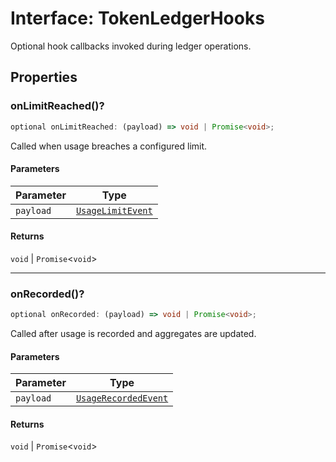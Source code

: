# Interface: TokenLedgerHooks

Optional hook callbacks invoked during ledger operations.

## Properties

### onLimitReached()?

```ts
optional onLimitReached: (payload) => void | Promise<void>;
```

Called when usage breaches a configured limit.

#### Parameters

| Parameter | Type |
| ------ | ------ |
| `payload` | [`UsageLimitEvent`](Interface.UsageLimitEvent.md) |

#### Returns

`void` \| `Promise`\<`void`\>

***

### onRecorded()?

```ts
optional onRecorded: (payload) => void | Promise<void>;
```

Called after usage is recorded and aggregates are updated.

#### Parameters

| Parameter | Type |
| ------ | ------ |
| `payload` | [`UsageRecordedEvent`](Interface.UsageRecordedEvent.md) |

#### Returns

`void` \| `Promise`\<`void`\>
